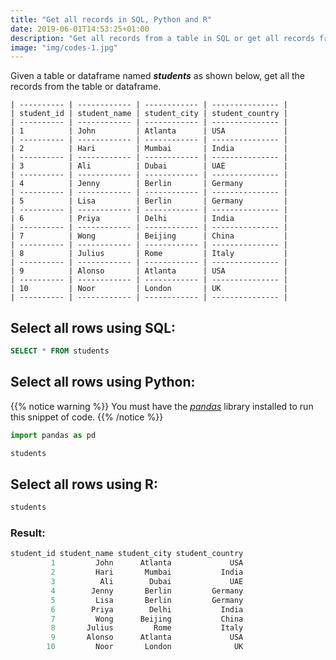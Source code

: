 ```yaml
---
title: "Get all records in SQL, Python and R"
date: 2019-06-01T14:53:25+01:00
description: "Get all records from a table in SQL or get all records from a dataframe using pandas in Python or R."
image: "img/codes-1.jpg"
---
```


Given a table or dataframe named *__students__* as shown below, get all the records from the table or dataframe.

```
| ---------- | ------------ | ------------ | --------------- |
| student_id | student_name | student_city | student_country |
| ---------- | ------------ | ------------ | --------------- |
| 1          | John         | Atlanta      | USA             |
| ---------- | ------------ | ------------ | --------------- |
| 2          | Hari         | Mumbai       | India           |
| ---------- | ------------ | ------------ | --------------- |
| 3          | Ali          | Dubai        | UAE             |
| ---------- | ------------ | ------------ | --------------- |
| 4          | Jenny        | Berlin       | Germany         |
| ---------- | ------------ | ------------ | --------------- |
| 5          | Lisa         | Berlin       | Germany         |
| ---------- | ------------ | ------------ | --------------- |
| 6          | Priya        | Delhi        | India           |
| ---------- | ------------ | ------------ | --------------- |
| 7          | Wong         | Beijing      | China           |
| ---------- | ------------ | ------------ | --------------- |
| 8          | Julius       | Rome         | Italy           |
| ---------- | ------------ | ------------ | --------------- |
| 9          | Alonso       | Atlanta      | USA             |
| ---------- | ------------ | ------------ | --------------- |
| 10         | Noor         | London       | UK              |
| ---------- | ------------ | ------------ | --------------- |
```

## Select all rows using SQL:

```SQL
SELECT * FROM students
```

## Select all rows using Python:

{{% notice warning %}}
You must have the *<a href="https://pandas.pydata.org/" target="_blank">pandas</a>* library installed to run this snippet of code.
{{% /notice %}}

```Python
import pandas as pd

students
```

## Select all rows using R:

```C
students
```

### Result:

```C
student_id student_name student_city student_country
         1         John      Atlanta             USA
         2         Hari       Mumbai           India
         3          Ali        Dubai             UAE
         4        Jenny       Berlin         Germany
         5         Lisa       Berlin         Germany
         6        Priya        Delhi           India
         7         Wong      Beijing           China
         8       Julius         Rome           Italy
         9       Alonso      Atlanta             USA
        10         Noor       London              UK
```